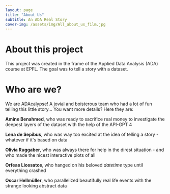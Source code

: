 ```yaml
---
layout: page
title: "About Us"
subtitle: An ADA Real Story
cover-img: /assets/img/All_about_us_film.jpg
---
```

# About this project
This project was created in the frame of the Applied Data Analysis (ADA) course at EPFL. The goal was to tell a story with a dataset. 

# Who are we?
We are ADAcalypse! A jovial and boisterous team who had a lot of fun telling this little story... You want more details? Here they are:

**Amine Benahmed**, who was ready to sacrifice real money to investigate the deepest layers of the dataset with the help of the API-GPT 4

**Lena de Sepibus**, who was way too excited at the idea of telling a story - whatever if it's based on data

**Olivia Ruggaber**, who was always there for help in the direst situation - and who made the nicest interactive plots of all
   
**Orfeas Liossatos**, who hanged on his beloved _datetime_ type until everything crashed

**Oscar Hellmüller**, who parallelized beautifully real life events with the strange looking abstract data 



